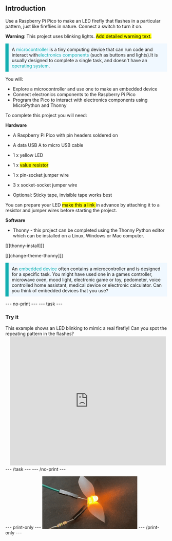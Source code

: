 ## Introduction

Use a Raspberry Pi Pico to make an LED firefly that flashes in a particular pattern, just like fireflies in nature. Connect a switch to turn it on. 

**Warning**: This project uses blinking lights. <mark>Add detailed warning text.</mark>

<p style='border-left: solid; border-width:10px; border-color: #0faeb0; background-color: aliceblue; padding: 10px;'>
A <span style="color: #0faeb0">microcontroller</span> is a tiny computing device that can run code and interact with<span style="color: #0faeb0">electronics components</span> (such as buttons and lights).It is usually designed to complete a single task, and doesn't have an <span style="color: #0faeb0">operating system</span>.
</p>

You will:

+ Explore a microcontroller and use one to make an embedded device
+ Connect electronics components to the Raspberry Pi Pico
+ Program the Pico to interact with electronics components using MicroPython and Thonny

To complete this project you will need:

**Hardware**

+ A Raspberry Pi Pico with pin headers soldered on
+ A data USB A to micro USB cable
+ 1 x yellow LED 
+ 1 x <mark>value<mark> resistor
+ 1 x pin-socket jumper wire
+ 3 x socket-socket jumper wire
 
+ Optional: Sticky tape, invisible tape works best

You can prepare your LED <mark> make this a link </mark> in advance by attaching it to a resistor and jumper wires before starting the project. 

**Software**

+ Thonny - this project can be completed using the Thonny Python editor which can be installed on a Linux, Windows or Mac computer.

[[[thonny-install]]]

[[[change-theme-thonny]]]

<p style='border-left: solid; border-width:10px; border-color: #0faeb0; background-color: aliceblue; padding: 10px;'>
An <span style="color: #0faeb0">embedded device</span> often contains a microcontroller and is designed for a specific task. You might have used one in a games controller, microwave oven, mood light, electronic game or toy, pedometer, voice controlled home assistant, medical device or electronic calculator. Can you think of embedded devices that you use?</p> 

--- no-print ---
--- task ---
### Try it
<div style="display: flex; flex-wrap: wrap">
<div style="flex-basis: 175px; flex-grow: 1">  
This example shows an LED blinking to mimic a real firefly! Can you spot the repeating pattern in the flashes? 
</div>
<div class="scratch-preview" style="margin-left: 15px;">
  <iframe allowtransparency="true" width="485" height="402" src="https://scratch.mit.edu/projects/embed/485673032/?autostart=false" frameborder="0"></iframe>
</div>
</div>
--- /task ---
--- /no-print ---

--- print-only ---
![Completed project](images/showcase_static.png)
--- /print-only ---
